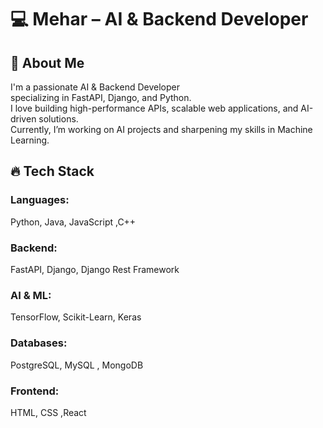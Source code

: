 # 💻 Mehar – AI & Backend Developer

## 🚀 About Me  
I'm a passionate AI & Backend Developer  
specializing in FastAPI, Django, and Python.  
I love building high-performance APIs, scalable web applications, and AI-driven solutions.  
Currently, I’m working on AI projects and sharpening my skills in Machine Learning.  

## 🔥 Tech Stack  
### Languages:
Python, Java, JavaScript ,C++
### Backend:
FastAPI, Django, Django Rest Framework  
### AI & ML:
TensorFlow, Scikit-Learn, Keras  
### Databases:
PostgreSQL, MySQL , MongoDB  
### Frontend:
HTML, CSS ,React
